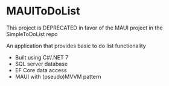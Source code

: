 # MAUIToDoList

This project is DEPRECATED in favor of the MAUI project in the SimpleToDoList repo

An application that provides basic to do list functionality

- Built using C#/.NET 7
- SQL server database
- EF Core data access
- MAUI with (pseudo)MVVM pattern
